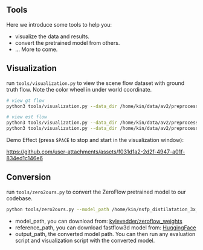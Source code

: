 Tools
---

Here we introduce some tools to help you:
- visualize the data and results.
- convert the pretrained model from others.
- ... More to come.

## Visualization

run `tools/visualization.py` to view the scene flow dataset with ground truth flow. Note the color wheel in under world coordinate.

```bash
# view gt flow
python3 tools/visualization.py --data_dir /home/kin/data/av2/preprocess/sensor/mini --res_name flow

# view est flow
python3 tools/visualization.py --data_dir /home/kin/data/av2/preprocess/sensor/mini --res_name deflow_best
python3 tools/visualization.py --data_dir /home/kin/data/av2/preprocess/sensor/mini --res_name seflow_best
```

Demo Effect (press `SPACE` to stop and start in the visualization window):

https://github.com/user-attachments/assets/f031d1a2-2d2f-4947-a01f-834ed1c146e6

## Conversion

run `tools/zero2ours.py` to convert the ZeroFlow pretrained model to our codebase. 

```bash
python tools/zero2ours.py --model_path /home/kin/nsfp_distilatation_3x_49_epochs.ckpt --reference_path /home/kin/fastflow3d.ckpt --output_path /home/kin/zeroflow3x.ckpt
```

- model_path, you can download from: [kylevedder/zeroflow_weights](https://github.com/kylevedder/zeroflow_weights/tree/master/argo)
- reference_path,  you can download fastflow3d model from: [HuggingFace](https://huggingface.co/kin-zhang/OpenSceneFlow/blob/main/fastflow3d_best.ckpt)
- output_path, the converted model path. You can then run any evaluation script and visualization script with the converted model.